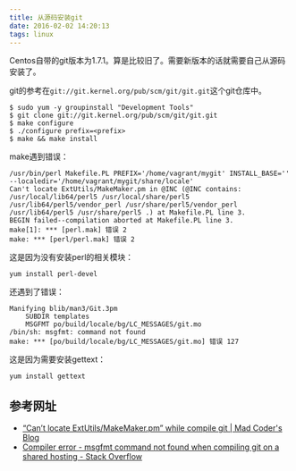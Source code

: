 ```yaml
---
title: 从源码安装git
date: 2016-02-02 14:20:13
tags: linux
---
```


Centos自带的git版本为1.7.1。算是比较旧了。需要新版本的话就需要自己从源码安装了。

git的参考在`git://git.kernel.org/pub/scm/git/git.git`这个git仓库中。

```
$ sudo yum -y groupinstall "Development Tools"
$ git clone git://git.kernel.org/pub/scm/git/git.git
$ make configure
$ ./configure prefix=<prefix>
$ make && make install
```

make遇到错误：

```
/usr/bin/perl Makefile.PL PREFIX='/home/vagrant/mygit' INSTALL_BASE='' --localedir='/home/vagrant/mygit/share/locale'
Can't locate ExtUtils/MakeMaker.pm in @INC (@INC contains: /usr/local/lib64/perl5 /usr/local/share/perl5 /usr/lib64/perl5/vendor_perl /usr/share/perl5/vendor_perl /usr/lib64/perl5 /usr/share/perl5 .) at Makefile.PL line 3.
BEGIN failed--compilation aborted at Makefile.PL line 3.
make[1]: *** [perl.mak] 错误 2
make: *** [perl/perl.mak] 错误 2
```

这是因为没有安装perl的相关模块：

    yum install perl-devel

还遇到了错误：

```
Manifying blib/man3/Git.3pm
    SUBDIR templates
    MSGFMT po/build/locale/bg/LC_MESSAGES/git.mo
/bin/sh: msgfmt: command not found
make: *** [po/build/locale/bg/LC_MESSAGES/git.mo] 错误 127
```

这是因为需要安装gettext：

    yum install gettext

## 参考网址
- [“Can’t locate ExtUtils/MakeMaker.pm” while compile git | Mad Coder's Blog](http://madcoda.com/2013/09/cant-locate-extutilsmakemaker-pm-while-compile-git/)
- [Compiler error - msgfmt command not found when compiling git on a shared hosting - Stack Overflow](http://stackoverflow.com/questions/9500898/compiler-error-msgfmt-command-not-found-when-compiling-git-on-a-shared-hosting)
